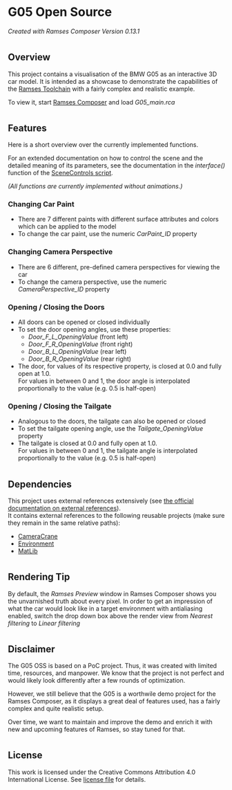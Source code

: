 <!---
This work is licensed under the Creative Commons Attribution 4.0 International License.
To view a copy of this license, visit http://creativecommons.org/licenses/by/4.0/
or send a letter to Creative Commons, PO Box 1866, Mountain View, CA 94042, USA.
--->

# G05 Open Source

_Created with Ramses Composer Version 0.13.1_

#
## Overview

This project contains a visualisation of the BMW G05 as an interactive 3D car model. It is intended as a showcase to demonstrate the capabilities of the [Ramses Toolchain](http://www.ramses3d.org) with a fairly complex and realistic example.

To view it, start [Ramses Composer](https://github.com/bmwcarit/ramses-composer/blob/main/README.md) and load *G05_main.rca*

#
## Features

Here is a short overview over the currently implemented functions.

For an extended documentation on how to control the scene and the detailed meaning of its parameters, see the documentation in the _interface()_ function of the [SceneControls script](./scripts/SceneControls.lua).

_(All functions are currently implemented without animations.)_

### Changing Car Paint

* There are 7 different paints with different surface attributes and colors which can be applied to the model
* To change the car paint, use the numeric _CarPaint_ID_ property

### Changing Camera Perspective

* There are 6 different, pre-defined camera perspectives for viewing the car
* To change the camera perspective, use the numeric _CameraPerspective_ID_ property

### Opening / Closing the Doors

* All doors can be opened or closed individually
* To set the door opening angles, use these properties:
  * *Door_F_L_OpeningValue* (front left)
  * *Door_F_R_OpeningValue* (front right)
  * *Door_B_L_OpeningValue* (rear left)
  * *Door_B_R_OpeningValue* (rear right)
* The door, for values of its respective property, is closed at 0.0 and fully open at 1.0.  
For values in between 0 and 1, the door angle is interpolated proportionally to the value (e.g. 0.5 is half-open)

### Opening / Closing the Tailgate

* Analogous to the doors, the tailgate can also be opened or closed
* To set the tailgate opening angle, use the _Tailgate_OpeningValue_ property
* The tailgate is closed at 0.0 and fully open at 1.0.  
For values in between 0 and 1, the tailgate angle is interpolated proportionally to the value (e.g. 0.5 is half-open) 

#
## Dependencies

This project uses external references extensively (see [the official documentation on external references](https://github.com/bmwcarit/ramses-composer-docs/tree/master/advanced/external_references)).  
It contains external references to the following reusable projects (make sure they remain in the same relative paths):
* [CameraCrane](_shared/CameraCrane)
* [Environment](_shared/Environment)
* [MatLib](_shared/MatLib)

#
## Rendering Tip

By default, the _Ramses Preview_ window in Ramses Composer shows you the unvarnished truth about every pixel. In order to get an impression of what the car would look like in a target environment with antialiasing enabled, switch the drop down box above the render view from _Nearest filtering_ to _Linear filtering_

#
## Disclaimer

The G05 OSS is based on a PoC project. Thus, it was created with limited time, resources, and manpower. We know that the project is not perfect and would likely look differently after a few rounds of optimization.

However, we still believe that the G05 is a worthwile demo project for the Ramses Composer, as it displays a great deal of features used, has a fairly complex and quite realistic setup.

Over time, we want to maintain and improve the demo and enrich it with new and upcoming features of Ramses, so stay tuned for that.

#
## License

This work is licensed under the Creative Commons Attribution 4.0 International License.
See [license file](LICENSE.txt) for details.


